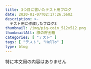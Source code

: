 ```yaml
---
title: 3つ目に書いたテスト用ブログ
date: 2020-01-07T02:17:26.560Z
description: >-
  テスト用に作成したブログ3
thumbnail: /img/pig-coin_512x512.png
thumbnailAlt: 豚の貯金箱
categories: [ "テスト" ]
tags: [ "テスト", "Hello" ]
type: blog
---
```

特に本文用の内容はありません
